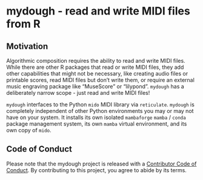 mydough - read and write MIDI files from R
================

## Motivation

Algorithmic composition requires the ability to read and write MIDI
files. While there are other R packages that read or write MIDI files,
they add other capabilities that might not be necessary, like creating
audio files or printable scores, read MIDI files but don’t write them,
or require an external music engraving package like “MuseScore” or
“lilypond”. `mydough` has a deliberately narrow scope - just read and
write MIDI files!

`mydough` interfaces to the Python `mido` MIDI library via `reticulate`.
`mydough` is completely independent of other Python environments you may
or may not have on your system. It installs its own isolated
`mambaforge` `mamba` / `conda` package management system, its own
`mamba` virtual environment, and its own copy of `mido`.

## Code of Conduct

Please note that the mydough project is released with a [Contributor
Code of
Conduct](https://contributor-covenant.org/version/2/1/CODE_OF_CONDUCT.html).
By contributing to this project, you agree to abide by its terms.
